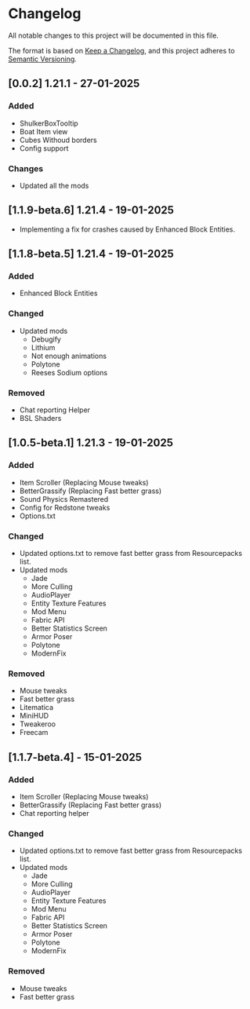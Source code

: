 # Changelog

All notable changes to this project will be documented in this file.

The format is based on [Keep a Changelog](https://keepachangelog.com/en/1.1.0/),
and this project adheres to [Semantic Versioning](https://semver.org/spec/v2.0.0.html).

## [0.0.2] 1.21.1 - 27-01-2025

### Added
 - ShulkerBoxTooltip
 - Boat Item view
 - Cubes Withoud borders
 - Config support

### Changes
 - Updated all the mods


## [1.1.9-beta.6] 1.21.4 - 19-01-2025

 - Implementing a fix for crashes caused by Enhanced Block Entities.

## [1.1.8-beta.5] 1.21.4 - 19-01-2025

### Added
  - Enhanced Block Entities

### Changed
 - Updated mods
   - Debugify
   - Lithium
   - Not enough animations
   - Polytone
   - Reeses Sodium options

### Removed
 - Chat reporting Helper
 - BSL Shaders

## [1.0.5-beta.1] 1.21.3 - 19-01-2025

### Added
 - Item Scroller (Replacing Mouse tweaks)
 - BetterGrassify (Replacing Fast better grass)
 - Sound Physics Remastered
 - Config for Redstone tweaks
 - Options.txt

### Changed

- Updated options.txt to remove fast better grass from Resourcepacks list.
- Updated mods
  - Jade
  - More Culling
  - AudioPlayer
  - Entity Texture Features
  - Mod Menu
  - Fabric API
  - Better Statistics Screen
  - Armor Poser
  - Polytone
  - ModernFix

### Removed

- Mouse tweaks
- Fast better grass
- Litematica
- MiniHUD
- Tweakeroo
- Freecam

## [1.1.7-beta.4] - 15-01-2025

### Added

 - Item Scroller (Replacing Mouse tweaks)
 - BetterGrassify (Replacing Fast better grass)
 - Chat reporting helper

### Changed

- Updated options.txt to remove fast better grass from Resourcepacks list.
- Updated mods
  - Jade
  - More Culling
  - AudioPlayer
  - Entity Texture Features
  - Mod Menu
  - Fabric API
  - Better Statistics Screen
  - Armor Poser
  - Polytone
  - ModernFix

### Removed

- Mouse tweaks
- Fast better grass